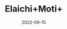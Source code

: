 ---
title: 'Elaichi+Moti+'
date: '2022-09-15' 
metatag: '' 
inventory: '0' 
draft: false 
# meta description 
shortDescripton: ''
description: 'Spices'
longdescription: ''
featured: True
# product Price
price: '40.0'
# Product Short Description
shortDescription: ''
productID: 'C1E3C9F0-1529-ED11-9968-005056B3A416'
type: 'products'
category: 'Spices' 
thumnailproduct: 'https://aminsaddiquidawakhana.eralive.net/images/products/C1E3C9F0-1529-ED11-9968-005056B3A4161.png' 
images:
  - image: 'images/products/C1E3C9F0-1529-ED11-9968-005056B3A4161.png'  
Variants:
---